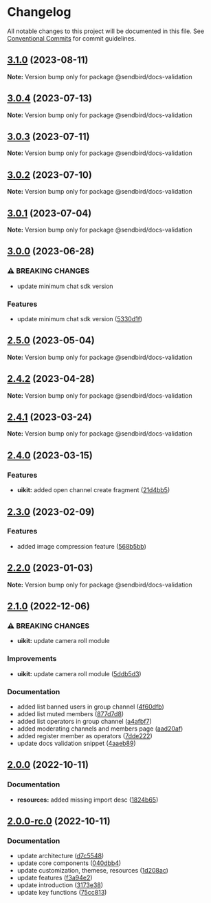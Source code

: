 # Changelog

All notable changes to this project will be documented in this file.
See [Conventional Commits](https://conventionalcommits.org) for commit guidelines.

## [3.1.0](https://github.com/sendbird/sendbird-uikit-react-native/compare/v3.0.4...v3.1.0) (2023-08-11)

**Note:** Version bump only for package @sendbird/docs-validation

## [3.0.4](https://github.com/sendbird/sendbird-uikit-react-native/compare/v3.0.3...v3.0.4) (2023-07-13)

**Note:** Version bump only for package @sendbird/docs-validation

## [3.0.3](https://github.com/sendbird/sendbird-uikit-react-native/compare/v3.0.2...v3.0.3) (2023-07-11)

**Note:** Version bump only for package @sendbird/docs-validation

## [3.0.2](https://github.com/sendbird/sendbird-uikit-react-native/compare/v3.0.1...v3.0.2) (2023-07-10)

**Note:** Version bump only for package @sendbird/docs-validation

## [3.0.1](https://github.com/sendbird/sendbird-uikit-react-native/compare/v3.0.0...v3.0.1) (2023-07-04)

**Note:** Version bump only for package @sendbird/docs-validation

## [3.0.0](https://github.com/sendbird/sendbird-uikit-react-native/compare/v2.5.0...v3.0.0) (2023-06-28)

### ⚠ BREAKING CHANGES

- update minimum chat sdk version

### Features

- update minimum chat sdk version ([5330d1f](https://github.com/sendbird/sendbird-uikit-react-native/commit/5330d1fb533a614f7edb1614cc379c842768e4cf))

## [2.5.0](https://github.com/sendbird/sendbird-uikit-react-native/compare/v2.4.2...v2.5.0) (2023-05-04)

**Note:** Version bump only for package @sendbird/docs-validation

## [2.4.2](https://github.com/sendbird/sendbird-uikit-react-native/compare/v2.4.1...v2.4.2) (2023-04-28)

**Note:** Version bump only for package @sendbird/docs-validation

## [2.4.1](https://github.com/sendbird/sendbird-uikit-react-native/compare/v2.4.0...v2.4.1) (2023-03-24)

**Note:** Version bump only for package @sendbird/docs-validation

## [2.4.0](https://github.com/sendbird/sendbird-uikit-react-native/compare/v2.3.0...v2.4.0) (2023-03-15)

### Features

- **uikit:** added open channel create fragment ([21d4bb5](https://github.com/sendbird/sendbird-uikit-react-native/commit/21d4bb5a45a48e4404509b825eb34a873dd5e8a7))

## [2.3.0](https://github.com/sendbird/sendbird-uikit-react-native/compare/v2.2.0...v2.3.0) (2023-02-09)

### Features

- added image compression feature ([568b5bb](https://github.com/sendbird/sendbird-uikit-react-native/commit/568b5bb86efa2cd1310be62207b4f2345d159d21))

## [2.2.0](https://github.com/sendbird/sendbird-uikit-react-native/compare/v2.1.0...v2.2.0) (2023-01-03)

**Note:** Version bump only for package @sendbird/docs-validation

## [2.1.0](https://github.com/sendbird/sendbird-uikit-react-native/compare/v2.0.3...v2.1.0) (2022-12-06)

### ⚠ BREAKING CHANGES

- **uikit:** update camera roll module

### Improvements

- **uikit:** update camera roll module ([5ddb5d3](https://github.com/sendbird/sendbird-uikit-react-native/commit/5ddb5d33f81d8fdd7b4dd2fa541cd687d5a9bd30))

### Documentation

- added list banned users in group channel ([4f60dfb](https://github.com/sendbird/sendbird-uikit-react-native/commit/4f60dfb19e5ae6ee8ab439b23b27cf1ebb0ae213))
- added list muted members ([877d7d8](https://github.com/sendbird/sendbird-uikit-react-native/commit/877d7d8928b8cfebbb64320756e940e959991e9a))
- added list operators in group channel ([a4afbf7](https://github.com/sendbird/sendbird-uikit-react-native/commit/a4afbf75e80432fe5cd7ada79b1edb1f33db93d0))
- added moderating channels and members page ([aad20af](https://github.com/sendbird/sendbird-uikit-react-native/commit/aad20af84a51ad7eb288bc016efe395b791c8754))
- added register member as operators ([7dde222](https://github.com/sendbird/sendbird-uikit-react-native/commit/7dde22261dca51e19c2d9475141be18ec74aa22b))
- update docs validation snippet ([4aaeb89](https://github.com/sendbird/sendbird-uikit-react-native/commit/4aaeb894c172c58e95feed03d14fd75b94ec9b19))

## [2.0.0](https://github.com/sendbird/sendbird-uikit-react-native/compare/v2.0.0-rc.0...v2.0.0) (2022-10-11)

### Documentation

- **resources:** added missing import desc ([1824b65](https://github.com/sendbird/sendbird-uikit-react-native/commit/1824b655850f57dde47f44558477522623a2a1ba))

## [2.0.0-rc.0](https://github.com/sendbird/sendbird-uikit-react-native/compare/v1.1.2...v2.0.0-rc.0) (2022-10-11)

### Documentation

- update architecture ([d7c5548](https://github.com/sendbird/sendbird-uikit-react-native/commit/d7c5548fd2322b65493335e7baf0a3692a337bd1))
- update core components ([040dbb4](https://github.com/sendbird/sendbird-uikit-react-native/commit/040dbb442427428e1d522a8adaf802eb073942a9))
- update customization, themese, resources ([1d208ac](https://github.com/sendbird/sendbird-uikit-react-native/commit/1d208ac8babaecc9e43825de5cd810d11b71e298))
- update features ([f3a94e2](https://github.com/sendbird/sendbird-uikit-react-native/commit/f3a94e2178dc5b005679535c3d0b9d1225e22b2d))
- update introduction ([3173e38](https://github.com/sendbird/sendbird-uikit-react-native/commit/3173e3844778005c5405b954d3325267aea4af9c))
- update key functions ([75cc813](https://github.com/sendbird/sendbird-uikit-react-native/commit/75cc8136f490bbd95a02239c6e091cc91ac5c880))
